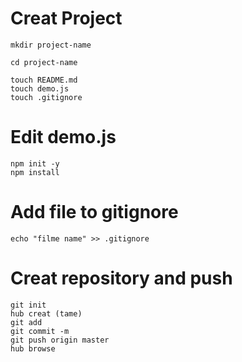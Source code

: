 Creat Project
====================
```
mkdir project-name
```

```
cd project-name
```

```
touch README.md
touch demo.js
touch .gitignore
```

Edit demo.js
=====================
```
npm init -y
npm install
```

Add file to gitignore
=====================
```
echo "filme name" >> .gitignore
```

Creat repository and push
=====================
```
git init
hub creat (tame)
git add
git commit -m
git push origin master
hub browse
```
